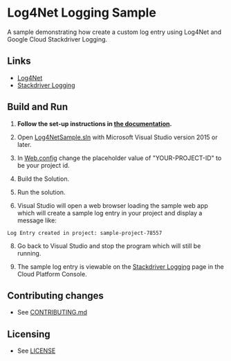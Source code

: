 # Log4Net Logging Sample

A sample demonstrating how create a custom log entry using Log4Net and Google Cloud Stackdriver Logging.

## Links

- [Log4Net](https://logging.apache.org/log4net/)
- [Stackdriver Logging](https://cloud.google.com/logging/)

## Build and Run

1.  **Follow the set-up instructions in [the documentation](https://cloud.google.com/dotnet/docs/setup).**

2.  Open [Log4NetSample.sln](Log4NetSample.sln) with Microsoft Visual Studio version 2015 or later.

4. In [Web.config](Web.config) change the placeholder value of "YOUR-PROJECT-ID" to be your project id.

5. Build the Solution.

6. Run the solution.

7. Visual Studio will open a web browser loading the sample web app which will create a sample log entry in your project and display a message like:

  ```
  Log Entry created in project: sample-project-78557
  ```

8. Go back to Visual Studio and stop the program which will still be running.

9. The sample log entry is viewable on the [Stackdriver Logging](https://console.cloud.google.com/logs/viewer) page in the Cloud Platform Console.


## Contributing changes

* See [CONTRIBUTING.md](../../../CONTRIBUTING.md)

## Licensing

* See [LICENSE](../../../LICENSE)
